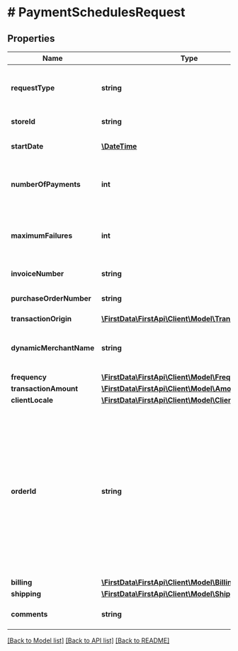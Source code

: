 # # PaymentSchedulesRequest

## Properties

Name | Type | Description | Notes
------------ | ------------- | ------------- | -------------
**requestType** | **string** | Object name of the payment schedules request. | 
**storeId** | **string** | Store ID number. | [optional] 
**startDate** | [**\DateTime**](\DateTime.md) | Date of mandate signature. | 
**numberOfPayments** | **int** | Number of times the recurring payment will process. | [optional] 
**maximumFailures** | **int** | Number of failures that can be encountered before re-tries cease. | [optional] 
**invoiceNumber** | **string** | Invoice number. | [optional] 
**purchaseOrderNumber** | **string** | Purchase order number. | [optional] 
**transactionOrigin** | [**\FirstData\FirstApi\Client\Model\TransactionOrigin**](TransactionOrigin.md) |  | [optional] 
**dynamicMerchantName** | **string** | Dynamic merchant name for the cardholder&#39;s statement. | [optional] 
**frequency** | [**\FirstData\FirstApi\Client\Model\Frequency**](Frequency.md) |  | 
**transactionAmount** | [**\FirstData\FirstApi\Client\Model\Amount**](Amount.md) |  | 
**clientLocale** | [**\FirstData\FirstApi\Client\Model\ClientLocale**](ClientLocale.md) |  | [optional] 
**orderId** | **string** | Note - Client Order ID if supplied by client. If not supplied by client, IPG will generate. The first 12 alphanumeric digits are passed down to Fiserv Enterprise reporting tool, Clientline and Data File Manager (DFM). | [optional] 
**billing** | [**\FirstData\FirstApi\Client\Model\Billing**](Billing.md) |  | [optional] 
**shipping** | [**\FirstData\FirstApi\Client\Model\Shipping**](Shipping.md) |  | [optional] 
**comments** | **string** | User supplied comments. | [optional] 

[[Back to Model list]](../../README.md#documentation-for-models) [[Back to API list]](../../README.md#documentation-for-api-endpoints) [[Back to README]](../../README.md)


